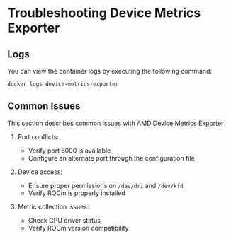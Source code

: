 # Troubleshooting Device Metrics Exporter

## Logs

You can view the container logs by executing the following command:

```bash
docker logs device-metrics-exporter
```

## Common Issues
This section describes common issues with AMD Device Metrics Exporter

1. Port conflicts:
   - Verify port 5000 is available
   - Configure an alternate port through the configuration file

2. Device access:
   - Ensure proper permissions on `/dev/dri` and `/dev/kfd`
   - Verify ROCm is properly installed

3. Metric collection issues:
   - Check GPU driver status
   - Verify ROCm version compatibility
